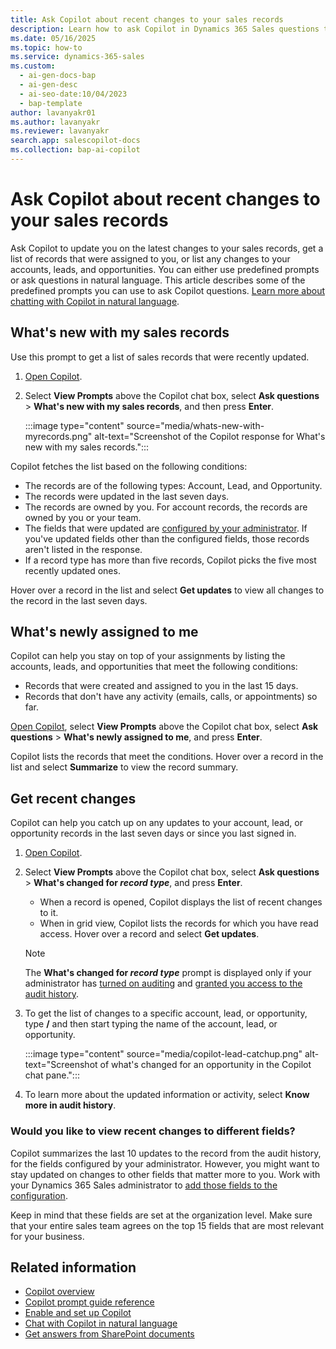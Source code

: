 ```yaml
---
title: Ask Copilot about recent changes to your sales records
description: Learn how to ask Copilot in Dynamics 365 Sales questions to know what's new with your leads, opportunities, accounts, and records assigned to you.
ms.date: 05/16/2025
ms.topic: how-to
ms.service: dynamics-365-sales
ms.custom:
  - ai-gen-docs-bap
  - ai-gen-desc
  - ai-seo-date:10/04/2023
  - bap-template
author: lavanyakr01
ms.author: lavanyakr
ms.reviewer: lavanyakr
search.app: salescopilot-docs
ms.collection: bap-ai-copilot
---
```


# Ask Copilot about recent changes to your sales records

Ask Copilot to update you on the latest changes to your sales records, get a list of records that were assigned to you, or list any changes to your accounts, leads, and opportunities. You can either use predefined prompts or ask questions in natural language. This article describes some of the predefined prompts you can use to ask Copilot questions. [Learn more about chatting with Copilot in natural language](use-sales-copilot.md#chat-with-copilot-in-NL).

<a name="whats-new-with-my-records"></a>
## What's new with my sales records

Use this prompt to get a list of sales records that were recently updated.  

1. [Open Copilot](use-sales-copilot.md#open-copilot).
1. Select **View Prompts** above the Copilot chat box, select **Ask questions** > **What's new with my sales records**, and then press **Enter**.

    :::image type="content" source="media/whats-new-with-myrecords.png" alt-text="Screenshot of the Copilot response for What's new with my sales records.":::

Copilot fetches the list based on the following conditions:

- The records are of the following types: Account, Lead, and Opportunity.
- The records were updated in the last seven days.
- The records are owned by you. For account records, the records are owned by you or your team.
- The fields that were updated are [configured by your administrator](copilot-configure-summary-fields.md). If you've updated fields other than the configured fields, those records aren't listed in the response.
- If a record type has more than five records, Copilot picks the five most recently updated ones.

Hover over a record in the list and select **Get updates** to view all changes to the record in the last seven days.

<a name="whats-newly-assigned-to-me"></a>
 
## What's newly assigned to me

Copilot can help you stay on top of your assignments by listing the accounts, leads, and opportunities that meet the following conditions:

- Records that were created and assigned to you in the last 15 days.
- Records that don't have any activity (emails, calls, or appointments) so far.

[Open Copilot](use-sales-copilot.md#open-copilot), select **View Prompts** above the Copilot chat box, select **Ask questions** > **What's newly assigned to me**, and press **Enter**.

Copilot lists the records that meet the conditions. Hover over a record in the list and select **Summarize** to view the record summary.

<a name="get-recent-changes"></a>

## Get recent changes

Copilot can help you catch up on any updates to your account, lead, or opportunity records in the last seven days or since you last signed in.

1. [Open Copilot](use-sales-copilot.md#open-copilot).
1. Select **View Prompts** above the Copilot chat box, select **Ask questions** > **What's changed for *record type***, and press **Enter**.

    - When a record is opened, Copilot displays the list of recent changes to it.
    - When in grid view, Copilot lists the records for which you have read access. Hover over a record and select **Get updates**.
    
    > [!NOTE]
    > The **What's changed for *record type*** prompt is displayed only if your administrator has [turned on auditing](enable-setup-copilot.md#turn-copilot-features-on-or-off-in-sales-hub) and [granted you access to the audit history](copilot-configure-summary-fields.md#grant-audit-access-to-your-sellers).

1. To get the list of changes to a specific account, lead, or opportunity, type **/** and then start typing the name of the account, lead, or opportunity.

    :::image type="content" source="media/copilot-lead-catchup.png" alt-text="Screenshot of what's changed for an opportunity in the Copilot chat pane.":::

1. To learn more about the updated information or activity, select **Know more in audit history**.

### Would you like to view recent changes to different fields?

Copilot summarizes the last 10 updates to the record from the audit history, for the fields configured by your administrator. However, you might want to stay updated on changes to other fields that matter more to you. Work with your Dynamics 365 Sales administrator to [add those fields to the configuration](copilot-configure-summary-fields.md).

Keep in mind that these fields are set at the organization level. Make sure that your entire sales team agrees on the top 15 fields that are most relevant for your business.

## Related information

- [Copilot overview](copilot-overview.md)  
- [Copilot prompt guide reference](copilot-prompt-guide.md)  
- [Enable and set up Copilot](enable-setup-copilot.md)  
- [Chat with Copilot in natural language](use-sales-copilot.md#chat-with-copilot-in-NL)
- [Get answers from SharePoint documents](copilot-get-doc-suggestions.md#get-answers-from-sharepoint-documents)